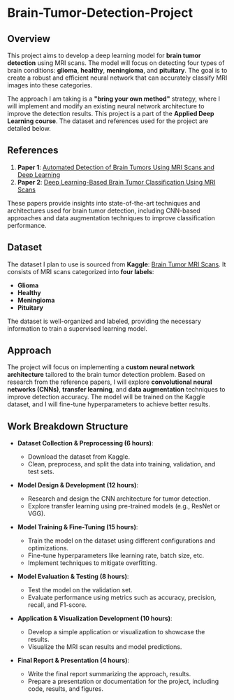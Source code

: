 # Brain-Tumor-Detection-Project

## **Overview**

This project aims to develop a deep learning model for **brain tumor detection** using MRI scans. The model will focus on detecting four types of brain conditions: **glioma**, **healthy**, **meningioma**, and **pituitary**. The goal is to create a robust and efficient neural network that can accurately classify MRI images into these categories.

The approach I am taking is a **"bring your own method"** strategy, where I will implement and modify an existing neural network architecture to improve the detection results. This project is a part of the **Applied Deep Learning course**. The dataset and references used for the project are detailed below.

## **References**

1. **Paper 1**: [Automated Detection of Brain Tumors Using MRI Scans and Deep Learning](https://www.nature.com/articles/s41598-024-52823-9)
2. **Paper 2**: [Deep Learning-Based Brain Tumor Classification Using MRI Scans](https://pmc.ncbi.nlm.nih.gov/articles/PMC10453020/#sec4-cancers-15-04172)

These papers provide insights into state-of-the-art techniques and architectures used for brain tumor detection, including CNN-based approaches and data augmentation techniques to improve classification performance.

## **Dataset**

The dataset I plan to use is sourced from **Kaggle**: [Brain Tumor MRI Scans](https://www.kaggle.com/datasets/rm1000/brain-tumor-mri-scans/data). It consists of MRI scans categorized into **four labels**:
- **Glioma**
- **Healthy**
- **Meningioma**
- **Pituitary**

The dataset is well-organized and labeled, providing the necessary information to train a supervised learning model.

## **Approach**

The project will focus on implementing a **custom neural network architecture** tailored to the brain tumor detection problem. Based on research from the reference papers, I will explore **convolutional neural networks (CNNs)**, **transfer learning**, and **data augmentation** techniques to improve detection accuracy. The model will be trained on the Kaggle dataset, and I will fine-tune hyperparameters to achieve better results.

## **Work Breakdown Structure**

- **Dataset Collection & Preprocessing (6 hours)**:
  - Download the dataset from Kaggle.
  - Clean, preprocess, and split the data into training, validation, and test sets.

- **Model Design & Development (12 hours)**:
  - Research and design the CNN architecture for tumor detection.
  - Explore transfer learning using pre-trained models (e.g., ResNet or VGG).

- **Model Training & Fine-Tuning (15 hours)**:
  - Train the model on the dataset using different configurations and optimizations.
  - Fine-tune hyperparameters like learning rate, batch size, etc.
  - Implement techniques to mitigate overfitting.

- **Model Evaluation & Testing (8 hours)**:
  - Test the model on the validation set.
  - Evaluate performance using metrics such as accuracy, precision, recall, and F1-score.

- **Application & Visualization Development (10 hours)**:
  - Develop a simple application or visualization to showcase the results.
  - Visualize the MRI scan results and model predictions.

- **Final Report & Presentation (4 hours)**:
  - Write the final report summarizing the approach, results.
  - Prepare a presentation or documentation for the project, including code, results, and figures.

